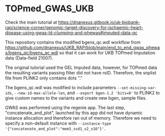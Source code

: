 # TOPmed_GWAS_UKB

Check the main tutorial at https://dnanexus.gitbook.io/uk-biobank-rap/science-corner/genomic-target-discovery-for-ischaemic-heart-disease-using-gwas-ld-clumping-and-phewas#imputed-data-qc

This repository contains the modified bgens_qc.wdl workflow from https://github.com/dnanexus/UKB_RAP/blob/main/end_to_end_gwas_phewas/bgens_qc/bgens_qc.wdl so that it can work for UKB TOPmed Imputation data (Data-field 21007).

The original tutorial used the GEL Imputed data, however, for TOPmed data the resulting variants passing filter did not have rsID. Therefore, the snplist file from PLINK2 only contains dots "."

The bgens_qc.wdl was modified to include parameters `--set-missing-var-ids`, `--new-id-max-allele-len`, and `--export bgen-1.2 'bits=8'` to PLINK2 to give custom names to the variants and create new bgen, sample files.

GWAS was performed using the regenie app. The last step, "concatenate_and_plot", launched by this app did not have dynamic instance allocation and therefore ran out of memory. Therefore we need to specify a non-default instance with `--instance-type '{"concatenate_and_plot":"mem3_ssd1_v2_x16"}'`.